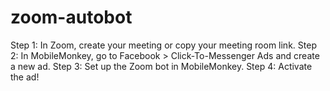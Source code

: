 # zoom-autobot
Step 1: In Zoom, create your meeting or copy your meeting room link. Step 2: In MobileMonkey, go to Facebook > Click-To-Messenger Ads and create a new ad. Step 3: Set up the Zoom bot in MobileMonkey. Step 4: Activate the ad!
